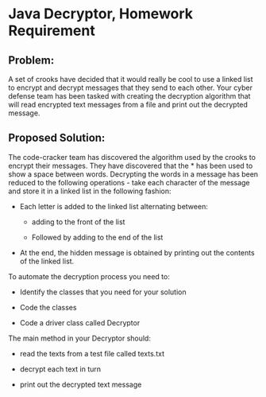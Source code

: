 # Java Decryptor, Homework Requirement

Problem:
----------------
  A set of crooks have decided that it would really be cool to use a linked list to encrypt and decrypt messages that they send to each other. Your cyber defense team has been tasked with creating the decryption algorithm that will read encrypted text messages from a file and print out the decrypted message.

Proposed Solution:
----------------
  The code-cracker team has discovered the algorithm used by the crooks to encrypt their messages.
  They have discovered that the * has been used to show a space between words. Decrypting the words in a message has been reduced to the following operations - take each character of the message and store it in a linked list in the following fashion:

- Each letter is added to the linked list alternating between: 
  
  - adding to the front of the list 
  
  - Followed by adding to the end of the list
  
- At the end, the hidden message is obtained by printing out the contents of the linked list.


To automate the decryption process you need to:

- Identify the classes that you need for your solution

- Code the classes

- Code a driver class called Decryptor


The main method in your Decryptor should:

- read the texts from a test file called texts.txt

- decrypt each text in turn

- print out the decrypted text message

